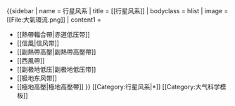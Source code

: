 {{sidebar
| name = 行星风系
| title      = [[行星风系]]
| bodyclass = hlist
| image      = [[File:大氣環流.png]]
| content1 =

* [[熱帶輻合帶|赤道低压带]]
* [[信風|信风带]]
* [[副熱帶高壓|副熱帶高壓帶]]
* [[西風帶]]
* [[副极地低压|副极地低压带]]
* [[极地东风带]]
* [[極地高壓|極地高壓帶]]
}}<noinclude>
[[Category:行星风系|*]]
[[Category:大气科学模板]]
</noinclude>